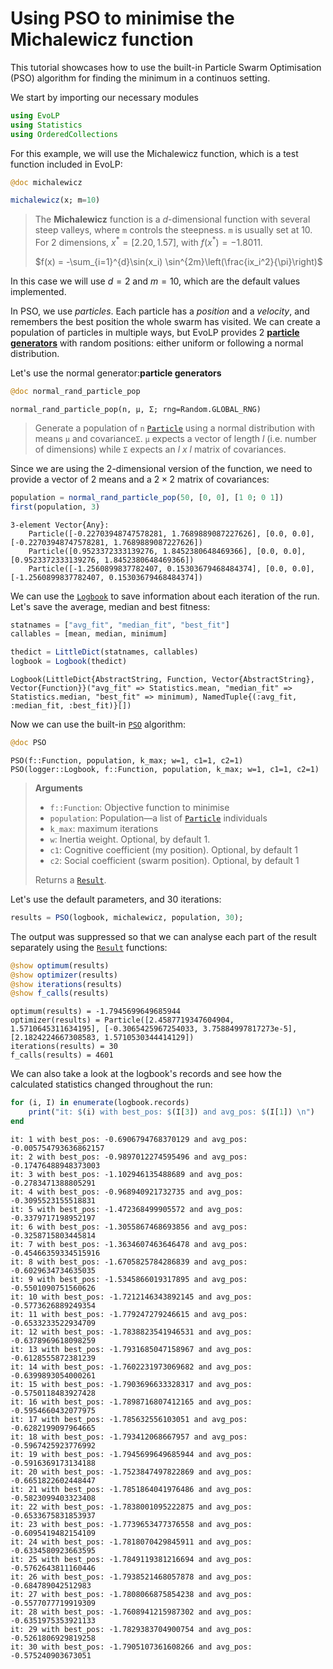 # Using PSO to minimise the Michalewicz function

This tutorial showcases how to use the built-in Particle Swarm Optimisation (PSO) algorithm for finding the minimum in a continuos setting.

We start by importing our necessary modules

```julia
using EvoLP
using Statistics
using OrderedCollections
```

For this example, we will use the Michalewicz function, which is a test function included in EvoLP:

```julia
@doc michalewicz
```

```julia
michalewicz(x; m=10)
```

> The **Michalewicz** function is a $d$-dimensional function with several steep valleys, where `m` controls the steepness. `m` is usually set at 10. For 2 dimensions, $x^* = [2.20, 1.57]$, with $f(x^*) = -1.8011$.
>
> $f(x) = -\sum_{i=1}^{d}\sin(x_i) \sin^{2m}\left(\frac{ix_i^2}{\pi}\right)$

In this case we will use $d=2$ and $m=10$, which are the default values implemented.

In PSO, we use *particles*. Each particle has a *position* and a *velocity*, and remembers the best position the whole swarm has visited. We can create a population of particles in multiple ways, but EvoLP provides 2 [**particle generators**](../man/generators.md) with random positions: either uniform or following a normal distribution.

Let's use the normal generator:**particle generators**

```julia
@doc normal_rand_particle_pop
```

```text
normal_rand_particle_pop(n, μ, Σ; rng=Random.GLOBAL_RNG)
```

> Generate a population of `n` [`Particle`](@ref) using a normal distribution with means `μ` and covariance`Σ`.
> `μ` expects a vector of length *l* (i.e. number of dimensions) while `Σ` expects an *l x l* matrix of covariances.

Since we are using the 2-dimensional version of the function, we need to provide a vector of 2 means and a $2 \times 2$ matrix of covariances:

```julia
population = normal_rand_particle_pop(50, [0, 0], [1 0; 0 1])
first(population, 3)
```

```text
3-element Vector{Any}:
    Particle([-0.22703948747578281, 1.7689889087227626], [0.0, 0.0], [-0.22703948747578281, 1.7689889087227626])
    Particle([0.9523372333139276, 1.8452380648469366], [0.0, 0.0], [0.9523372333139276, 1.8452380648469366])
    Particle([-1.2560899837782407, 0.15303679468484374], [0.0, 0.0], [-1.2560899837782407, 0.15303679468484374])
```

We can use the [`Logbook`](@ref) to save information about each iteration of the run. Let's save the average, median and best fitness:

```julia
statnames = ["avg_fit", "median_fit", "best_fit"]
callables = [mean, median, minimum]

thedict = LittleDict(statnames, callables)
logbook = Logbook(thedict)
```

```text
Logbook(LittleDict{AbstractString, Function, Vector{AbstractString}, Vector{Function}}("avg_fit" => Statistics.mean, "median_fit" => Statistics.median, "best_fit" => minimum), NamedTuple{(:avg_fit, :median_fit, :best_fit)}[])
```

Now we can use the built-in [`PSO`](@ref) algorithm:

```julia
@doc PSO
```

```text
PSO(f::Function, population, k_max; w=1, c1=1, c2=1)
PSO(logger::Logbook, f::Function, population, k_max; w=1, c1=1, c2=1)
```

> **Arguments**
>
> - `f::Function`: Objective function to minimise
> - `population`: Population—a list of [`Particle`](@ref) individuals
> - `k_max`: maximum iterations
> - `w`: Inertia weight. Optional, by default 1.
> - `c1`: Cognitive coefficient (my position). Optional, by default 1
> - `c2`: Social coefficient (swarm position). Optional, by default 1
>
> Returns a [`Result`](@ref).

Let's use the default parameters, and 30 iterations:

```julia
results = PSO(logbook, michalewicz, population, 30);
```

The output was suppressed so that we can analyse each part of the result separately using the [`Result`](@ref) functions:

```julia
@show optimum(results)
@show optimizer(results)
@show iterations(results)
@show f_calls(results)
```

```text
optimum(results) = -1.7945699649685944
optimizer(results) = Particle([2.4587719347604904, 1.5710645311634195], [-0.3065425967254033, 3.75884997817273e-5], [2.1824224667308583, 1.5710530344414129])
iterations(results) = 30
f_calls(results) = 4601
```

We can also take a look at the logbook's records and see how the calculated statistics changed throughout the run:

```julia
for (i, I) in enumerate(logbook.records)
    print("it: $(i) with best_pos: $(I[3]) and avg_pos: $(I[1]) \n")
end
```

```text
it: 1 with best_pos: -0.6906794768370129 and avg_pos: -0.005754793636862157 
it: 2 with best_pos: -0.9897012274595496 and avg_pos: -0.17476488948373003 
it: 3 with best_pos: -1.102946135488689 and avg_pos: -0.2783471388805291 
it: 4 with best_pos: -0.968940921732735 and avg_pos: -0.3095523155518831 
it: 5 with best_pos: -1.472368499905572 and avg_pos: -0.3379717198952197 
it: 6 with best_pos: -1.3055867468693856 and avg_pos: -0.3258715803445814 
it: 7 with best_pos: -1.3634607463646478 and avg_pos: -0.45466359334515916 
it: 8 with best_pos: -1.6705825784286839 and avg_pos: -0.6029634734635035 
it: 9 with best_pos: -1.5345866019317895 and avg_pos: -0.5501090751560626 
it: 10 with best_pos: -1.7212146343892145 and avg_pos: -0.5773626889249354 
it: 11 with best_pos: -1.779247279246615 and avg_pos: -0.6533233522934709 
it: 12 with best_pos: -1.7838823541946531 and avg_pos: -0.6378969618098259 
it: 13 with best_pos: -1.7931685047158967 and avg_pos: -0.6128555872381239 
it: 14 with best_pos: -1.7602231973069682 and avg_pos: -0.6399893054000261 
it: 15 with best_pos: -1.7903696633328317 and avg_pos: -0.5750118483927428 
it: 16 with best_pos: -1.7898716807412165 and avg_pos: -0.5954660432077975 
it: 17 with best_pos: -1.785632556103051 and avg_pos: -0.6282199097964665 
it: 18 with best_pos: -1.793412068667957 and avg_pos: -0.5967425923776992 
it: 19 with best_pos: -1.7945699649685944 and avg_pos: -0.5916369173134188 
it: 20 with best_pos: -1.7523847497822869 and avg_pos: -0.6651822602448447 
it: 21 with best_pos: -1.7851864041976486 and avg_pos: -0.5823099403323408 
it: 22 with best_pos: -1.7838001095222875 and avg_pos: -0.6533675831853937 
it: 23 with best_pos: -1.7739653477376558 and avg_pos: -0.6095419482154109 
it: 24 with best_pos: -1.7818070429845911 and avg_pos: -0.6334580923663595 
it: 25 with best_pos: -1.7849119381216694 and avg_pos: -0.5762643811160446 
it: 26 with best_pos: -1.7938521468057878 and avg_pos: -0.684789042512983 
it: 27 with best_pos: -1.7808066875854238 and avg_pos: -0.5577077719919309 
it: 28 with best_pos: -1.7608941215987302 and avg_pos: -0.6351975353921133 
it: 29 with best_pos: -1.7829383704900754 and avg_pos: -0.5261806929819258 
it: 30 with best_pos: -1.7905107361608266 and avg_pos: -0.575240903673051
```
